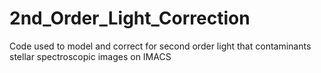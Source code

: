 # 2nd_Order_Light_Correction
Code used to model and correct for second order light that contaminants stellar spectroscopic images on IMACS
